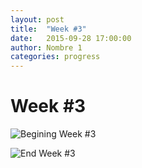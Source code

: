 ```yaml
---
layout: post
title:  "Week #3"
date:   2015-09-28 17:00:00
author: Nombre 1
categories: progress
---
```


# Week #3

![Begining Week #3]({{site.baseurl}}/assets/week-progress/w3-begin.png)

![End Week #3]({{site.baseurl}}/assets/week-progress/w3-end.png)
